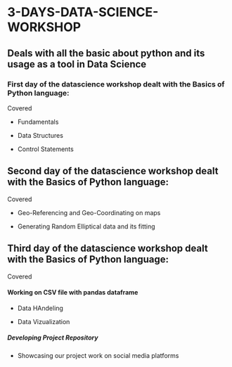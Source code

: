 # 3-DAYS-DATA-SCIENCE-WORKSHOP

## Deals with all the basic about python and its usage as a tool in Data Science

### First day of the datascience workshop dealt with the Basics of Python language:
Covered

- Fundamentals

- Data Structures

- Control Statements

## Second day of the datascience workshop dealt with the Basics of Python language:
Covered
- Geo-Referencing and Geo-Coordinating on maps

- Generating Random Elliptical data and its fitting

## Third day of the datascience workshop dealt with the Basics of Python language:
Covered

#### Working on CSV file with pandas dataframe

- Data HAndeling

- Data Vizualization

##### Developing Project Repository

- Showcasing our project work on social media platforms
